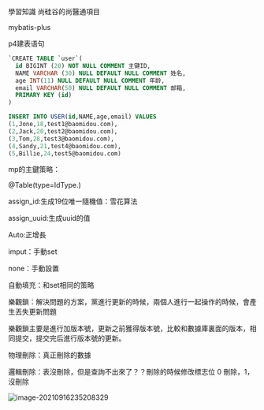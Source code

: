 學習知識  尚硅谷的尚醫通項目

mybatis-plus

p4建表语句

```sql
`CREATE TABLE `user`(
  id BIGINT (20) NOT NULL COMMENT 主键ID,
  NAME VARCHAR (30) NULL DEFAULT NULL COMMENT 姓名,
  age INT(11) NULL DEFAULT NULL COMMENT 年龄,
  email VARCHAR(50) NULL DEFAULT NULL COMMENT 邮箱,
  PRIMARY KEY (id)
)

INSERT INTO USER(id,NAME,age,email) VALUES
(1,Jone,18,test1@baomidou.com),
(2,Jack,20,test2@baomidou.com),
(3,Tom,28,test3@baomidou.com),
(4,Sandy,21,test4@baomidou.com),
(5,Billie,24,test5@baomidou.com)
```

mp的主鍵策略：

@Table(type=IdType.)

assign_id:生成19位唯一隨機值：雪花算法

assign_uuid:生成uuid的值

Auto:正增長

imput：手動set

none：手動設置

自動填充：和set相同的策略





樂觀鎖：解決問題的方案，黨進行更新的時候，兩個人進行一起操作的時候，會產生丟失更新問題

樂觀鎖主要是進行加版本號，更新之前獲得版本號，比較和數據庫裏面的版本，相同提交，提交完后進行版本號的更新。

物理刪除：真正刪除的數據

邏輯刪除：表沒刪除，但是查詢不出來了？？刪除的時候修改標志位 0 刪除，1，沒刪除



![image-20210916235208329](D:\typro截图\image-20210916235208329.png)


